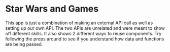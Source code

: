 # Star Wars and Games

This app is just a combination of making an external API call as well as setting up our own API. The two APIs are unrelated and were meant to show off different skills. It also shows 2 different ways to reuse components. Try following the props around to see if you understand how data and functions are being passed. 